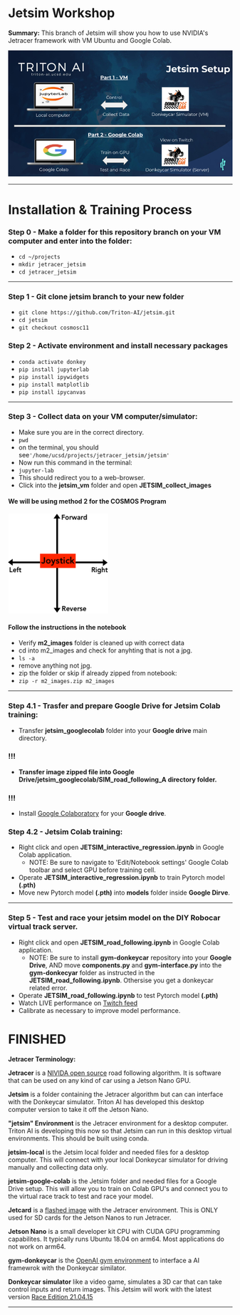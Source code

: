 # Jetsim Workshop
**Summary:** This branch of Jetsim will show you how to use NVIDIA's Jetracer framework with VM Ubuntu and Google Colab.

![f](jetsim_flow.png)

---


Installation & Training Process
===

### **Step 0** - Make a folder for this repository branch on your VM computer and enter into the folder:

- `cd ~/projects`
- `mkdir jetracer_jetsim`
- `cd jetracer_jetsim`

---

### **Step 1** - Git clone **jetsim** branch to your new folder

- `git clone https://github.com/Triton-AI/jetsim.git`
- `cd jetsim`
- `git checkout cosmosc11`

### **Step 2** - Activate environment and install necessary packages
- `conda activate donkey`
- `pip install jupyterlab`
- `pip install ipywidgets`
- `pip install matplotlib`
- `pip install ipycanvas`

---

### **Step 3** - Collect data on your VM computer/simulator:

- Make sure you are in the correct directory.
- `pwd` 
- on the terminal, you should see`'/home/ucsd/projects/jetracer_jetsim/jetsim'`
- Now run this command in the terminal:
- `jupyter-lab` 
- This should redirect you to a web-browser.
- Click into the **jetsim_vm** folder and open **JETSIM_collect_images**

#### We will be using method 2 for the COSMOS Program

![](./jetsim_vm/resources/joystick.png)

#### Follow the instructions in the notebook


- Verify **m2_images** folder is cleaned up with correct data
- cd into m2_images and check for anyhting that is not a jpg.
- `ls -a`
- remove anything not jpg.
- zip the folder or skip if already zipped from notebook:
- `zip -r m2_images.zip m2_images`


---

### **Step 4.1** - Trasfer and prepare **Google Drive** for Jetsim Colab training:

- Transfer **jetsim_googlecolab** folder into your **Google drive** main directory.
### !!!

- **Transfer image zipped file into **Google Drive/jetsim_googlecolab/SIM_road_following_A** directory folder.**

### !!!
- Install [Google Colaboratory](https://colab.research.google.com/notebooks/intro.ipynb) for your **Google drive**.

### **Step 4.2** - Jetsim Colab training:

- Right click and open **JETSIM_interactive_regression.ipynb** in Google Colab application.
   - NOTE: Be sure to navigate to 'Edit/Notebook settings' Google Colab toolbar and select GPU before training cell. 
- Operate **JETSIM_interactive_regression.ipynb** to train Pytorch model **(.pth)**
- Move new Pytorch model **(.pth)** into **models** folder inside **Google Dirve**.

---

### **Step 5** - Test and race your jetsim model on the DIY Robocar virtual track server.

- Right click and open **JETSIM_road_following.ipynb** in Google Colab application.
    - NOTE: Be sure to install **gym-donkeycar** repository into your **Google Drive**, AND move **components.py** and **gym-interface.py** into the **gym-donkecyar** folder as instructed in the **JETSIM_road_following.ipynb**. Othersise you get a donkeycar related error.
- Operate **JETSIM_road_following.ipynb** to test Pytorch model **(.pth)**
- Watch LIVE performance on [Twitch feed](https://www.twitch.tv/roboticists2)
- Calibrate as necessary to improve model performance.

FINISHED
===

**Jetracer Terminology:**

**Jetracer** is a [NIVIDA open source](https://github.com/abritten/jetracer) road following algorithm. It is software that can be used on any kind of car using a Jetson Nano GPU.

**Jetsim** is a folder containing the Jetracer algorithm but can can interface with the Donkeycar simulator. Triton AI has developed this desktop computer version to take it off the Jetson Nano.

**"jetsim" Environment** is the Jetracer environment for a desktop computer. Triton AI is developing this now so that Jetsim can run in this desktop virtual environments. This should be built using conda. 

**jetsim-local** is the Jetsim local folder and needed files for a desktop computer. This will connect with your local Donkeycar simulator for driving manually and collecting data only.  

**jetsim-google-colab** is the Jetsim folder and needed files for a Google Drive setup. This will allow you to train on Colab GPU's and connect you to the virtual race track to test and race your model.  

**Jetcard** is a [flashed image](https://github.com/NVIDIA-AI-IOT/jetcard) with the Jetracer environment. This is ONLY used for SD cards for the Jetson Nanos to run Jetracer.

**Jetson Nano** is a small developer kit CPU with CUDA GPU programming capabilites. It typically runs Ubuntu 18.04 on arm64. Most applications do not work on arm64.

**gym-donkeycar** is the [OpenAI gym environment](https://github.com/tawnkramer/gym-donkeycar) to interface a AI framewrok with the Donkeycar similator. 

**Donkeycar simulator** like a video game, simulates a 3D car that can take control inputs and return images. This Jetsim will work with the latest version [Race Edition 21.04.15](https://github.com/tawnkramer/gym-donkeycar/releases/tag/v21.04.15)

---
